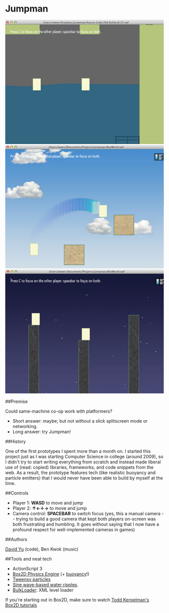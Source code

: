 Jumpman
=======

![Buoyancy and water ripples!](./Screenshots/screen.build.6.27.jpg)
![Vaulting!](./Screenshots/screen.build.newest.jpg)
![Starry skies...](./Screenshots/screen.build.newest2.jpg)

##Premise

Could same-machine co-op work with platformers?

+ Short answer: maybe; but not without a slick splitscreen mode or networking.
+ Long answer: try Jumpman!

##History

One of the first prototypes I spent more than a month on. I started this project just as I was starting Computer Science in college (around 2009), so I didn't try to start writing everything from scratch and instead made liberal use of (read: copied) libraries, frameworks, and code snippets from the web. As a result, the prototype features tech (like realistic buoyancy and particle emitters) that I would never have been able to build by myself at the time.

##Controls

+ Player 1: **WASD** to move and jump
+ Player 2: **↑←↓→** to move and jump
+ Camera control: **SPACEBAR** to switch focus (yes, this a manual camera -- trying to build a good camera that kept both players on-screen was both frustrating and humbling. It goes without saying that I now have a profound respect for well-implemented cameras in games)

##Authors

[David Yu](http://github.com/desktop) (code), Ben Kwok (music)

##Tools and neat tech

+ ActionScript 3
+ [Box2D Physics Engine](http://box2dflash.sourceforge.net) (+ [buoyancy](http://personal.boristhebrave.com/project/b2buoyancycontroller)!)
+ [Tweensy particles](http://code.google.com/p/tweensy/wiki/TweensyFX)
+ [Sine wave-based water ripples](http://www.senocular.com/flash/source/?id=0.28).
+ [BulkLoader](http://code.google.com/p/bulk-loader/wiki/GettingStarted): XML level loader

If you're starting out in Box2D, make sure to watch [Todd Kerpelman's Box2D tutorials](http://www.kerp.net/box2d/)

